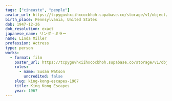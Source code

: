```yaml
---
tags: ["cineaste", "people"]
avatar_url: https://tcpyguvhxiihxcocbhoh.supabase.co/storage/v1/object/public/godzilla-cineaste-public/content/people/miller-linda/miller-linda.jpg?t=2024-04-01T19%3A15%3A53.875Z
birth_place: Pennsylvania, United States
dob: 1947-12-26
dob_resolution: exact
japanese_name: リンダ・ミラー
name: Linda Miller
profession: Actress
type: person
works:
  - format: film
    poster_url: https://tcpyguvhxiihxcocbhoh.supabase.co/storage/v1/object/public/godzilla-cineaste-public/content/films/king-kong-escapes-1967/posters/king-kong-escapes-1967.jpg
    roles:
      - name: Susan Watson
        uncredited: false
    slug: king-kong-escapes-1967
    title: King Kong Escapes
    year: 1967
---
```

